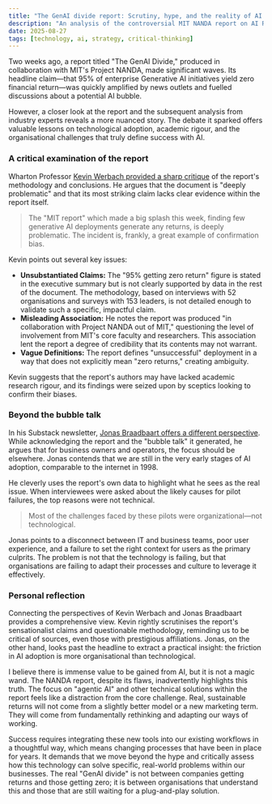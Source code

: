 ```yaml
---
title: "The GenAI divide report: Scrutiny, hype, and the reality of AI adoption"
description: "An analysis of the controversial MIT NANDA report on AI ROI, contrasting its claims with critical perspectives and exploring the real challenges of enterprise AI adoption."
date: 2025-08-27
tags: [technology, ai, strategy, critical-thinking]
---
```


Two weeks ago, a report titled "The GenAI Divide," produced in collaboration with MIT's Project NANDA, made significant waves. Its headline claim—that 95% of enterprise Generative AI initiatives yield zero financial return—was quickly amplified by news outlets and fuelled discussions about a potential AI bubble.

However, a closer look at the report and the subsequent analysis from industry experts reveals a more nuanced story. The debate it sparked offers valuable lessons on technological adoption, academic rigour, and the organisational challenges that truly define success with AI.

### A critical examination of the report

Wharton Professor [Kevin Werbach provided a sharp critique](https://www.linkedin.com/posts/kevinwerbach_state-of-ai-in-business-2025-activity-7365026841759215616-SQWD) of the report's methodology and conclusions. He argues that the document is "deeply problematic" and that its most striking claim lacks clear evidence within the report itself.

> The "MIT report" which made a big splash this week, finding few generative AI deployments generate any returns, is deeply problematic. The incident is, frankly, a great example of confirmation bias.

Kevin points out several key issues:
*   **Unsubstantiated Claims:** The "95% getting zero return" figure is stated in the executive summary but is not clearly supported by data in the rest of the document. The methodology, based on interviews with 52 organisations and surveys with 153 leaders, is not detailed enough to validate such a specific, impactful claim.
*   **Misleading Association:** He notes the report was produced "in collaboration with Project NANDA out of MIT," questioning the level of involvement from MIT's core faculty and researchers. This association lent the report a degree of credibility that its contents may not warrant.
*   **Vague Definitions:** The report defines "unsuccessful" deployment in a way that does not explicitly mean "zero returns," creating ambiguity.

Kevin suggests that the report's authors may have lacked academic research rigour, and its findings were seized upon by sceptics looking to confirm their biases.

### Beyond the bubble talk

In his Substack newsletter, [Jonas Braadbaart offers a different perspective](https://substack.com/inbox/post/171484370). While acknowledging the report and the "bubble talk" it generated, he argues that for business owners and operators, the focus should be elsewhere. Jonas contends that we are still in the very early stages of AI adoption, comparable to the internet in 1998.

He cleverly uses the report's own data to highlight what he sees as the real issue. When interviewees were asked about the likely causes for pilot failures, the top reasons were not technical.

> Most of the challenges faced by these pilots were organizational—not technological.

Jonas points to a disconnect between IT and business teams, poor user experience, and a failure to set the right context for users as the primary culprits. The problem is not that the technology is failing, but that organisations are failing to adapt their processes and culture to leverage it effectively.

### Personal reflection

Connecting the perspectives of Kevin Werbach and Jonas Braadbaart provides a comprehensive view. Kevin rightly scrutinises the report's sensationalist claims and questionable methodology, reminding us to be critical of sources, even those with prestigious affiliations. Jonas, on the other hand, looks past the headline to extract a practical insight: the friction in AI adoption is more organisational than technological.

I believe there is immense value to be gained from AI, but it is not a magic wand. The NANDA report, despite its flaws, inadvertently highlights this truth. The focus on "agentic AI" and other technical solutions within the report feels like a distraction from the core challenge. Real, sustainable returns will not come from a slightly better model or a new marketing term. They will come from fundamentally rethinking and adapting our ways of working.

Success requires integrating these new tools into our existing workflows in a thoughtful way, which means changing processes that have been in place for years. It demands that we move beyond the hype and critically assess how this technology can solve specific, real-world problems within our businesses. The real "GenAI divide" is not between companies getting returns and those getting zero; it is between organisations that understand this and those that are still waiting for a plug-and-play solution.